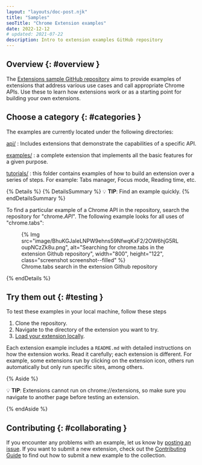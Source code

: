 ```yaml
---
layout: "layouts/doc-post.njk"
title: "Samples"
seoTitle: "Chrome Extension examples"
date: 2022-12-12
# updated: 2021-07-22
description: Intro to extension examples GitHub repository 
---
```


## Overview {: #overview }

The [Extensions sample GitHub
repository][gh-samples] aims to provide examples of extensions that address various use cases and call appropriate Chrome
APIs. Use these to learn how extensions work or as a starting point for building your own extensions.

## Choose a category {: #categories }

The examples are currently located under the following directories:

[api/][gh-api]
: Includes extensions that demonstrate the capabilities of a specific API.

[examples/][gh-examples]
: a complete extension that implements all the basic features for a given purpose.

[tutorials/][gh-tutorials]
: this folder contains examples of how to build an extension over a series of steps. For example: Tabs manager, Focus mode, Reading time, etc.

{% Details %}
{% DetailsSummary %}
💡 **TIP**: Find an example quickly.
{% endDetailsSummary %}

To find a particular example of a Chrome API in the repository, search the repository for "chrome._API_". The following example looks for all uses of "chrome.tabs":

<figure>
{% Img src="image/BhuKGJaIeLNPW9ehns59NfwqKxF2/2OW6hjG5RLoupNCzZk8u.png", alt="Searching for chrome.tabs in the extension Github repository", width="800", height="122", class="screenshot screenshot--filled"  %}  <figcaption>
Chrome.tabs search in the extension Github repository
  </figcaption>
</figure>



{% endDetails %}

## Try them out {: #testing }

To test these examples in your local machine, follow these steps

1. Clone the repository.
1. Navigate to the directory of the extension you want to try.
1. [Load your extension locally][dev-basics-locally].

Each extension example includes a `README.md` with detailed instructions on how the extension works.
Read it carefully; each extension is different. For example, some extensions run by clicking on the extension icon, others run automatically but only run specific sites, among others. 

{% Aside %}

💡 **TIP**: Extensions cannot run on chrome://extensions, so make sure you navigate to another page before testing an extension. 

{% endAside %}



## Contributing {: #collaborating }

If you encounter any problems with an example, let us know by [posting an issue][gh-issues]. If you want to submit a new extension, check out the [Contributing Guide][gh-contributing] to find out how to submit a new example to the collection.

[gh-issues]: https://github.com/GoogleChrome/chrome-extensions-samples/issues
[gh-examples]: https://github.com/GoogleChrome/chrome-extensions-samples/tree/main/examples
[gh-tutorials]: https://github.com/GoogleChrome/chrome-extensions-samples/tree/main/tutorials
[gh-api]: https://github.com/GoogleChrome/chrome-extensions-samples/tree/main/api
[gh-samples]: https://github.com/GoogleChrome/chrome-extensions-samples
[dev-basics-locally]: /docs/extensions/mv3/getstarted/development-basics/
[gh-contributing]: https://github.com/GoogleChrome/chrome-extensions-samples/blob/main/CONTRIBUTING.md